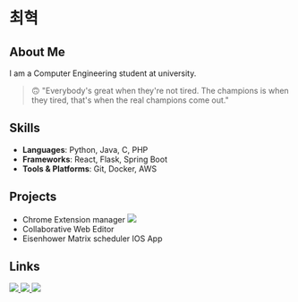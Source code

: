 # 최혁
## About Me
I am a Computer Engineering student at university.

> 🙃 "Everybody's great when they're not tired. The champions is when they tired, that's when the real champions come out."

## Skills
- **Languages**: Python, Java, C, PHP
- **Frameworks**: React, Flask, Spring Boot
- **Tools & Platforms**: Git, Docker, AWS

## Projects
- Chrome Extension manager <a href="https://chromewebstore.google.com/detail/extension-manager/mjbafigngmefpifdgkjolhngfllenelj" target="_blank"><img src="https://img.shields.io/badge/chromewebstore-4285F4?style=for-the-badge&logo=chromewebstore&logoColor=white"></a><br>
- Collaborative Web Editor
- Eisenhower Matrix scheduler IOS App


## Links
<a href="https://mail.google.com/mail/?view=cm&amp;fs=1&amp;to=choihyeok02@gmail.com" target="_blank">
<img src="https://img.shields.io/badge/gmail-EA4335?style=for-the-badge&logo=gmail&logoColor=white">
</a>
<a href="https://billowy-secure-66c.notion.site/6e829b3a84ef4272be8375d577823b5b" target="_blank">
<img src="https://img.shields.io/badge/notion-000000?style=for-the-badge&logo=Notion&logoColor=white">
</a>
<a href="[https://billowy-secure-66c.notion.site/6e829b3a84ef4272be8375d577823b5b](https://hyeoksdevblog.netlify.app/)" target="_blank">
<img src="https://img.shields.io/badge/Blog-FFD54D?style=for-the-badge&logo=bricks&logoColor=white">
</a>




<!--
**uzchss22/uzchss22** is a ✨ _special_ ✨ repository because its `README.md` (this file) appears on your GitHub profile.

Here are some ideas to get you started:

- 🔭 I’m currently working on ...
- 🌱 I’m currently learning ...
- 👯 I’m looking to collaborate on ...
- 🤔 I’m looking for help with ...
- 💬 Ask me about ...
- 📫 How to reach me: ...
- 😄 Pronouns: ...
- ⚡ Fun fact: ...
-->
